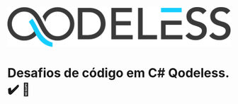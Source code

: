 ![Logo Qodeless](img/logo-qodeless.png)

# Desafios de código em C# Qodeless. :heavy_check_mark: :memo: